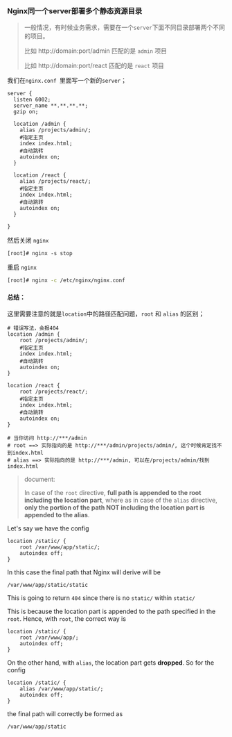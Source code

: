 ### Nginx同一个server部署多个静态资源目录



> 一般情况，有时候业务需求，需要在一个`server`下面不同目录部署两个不同的项目。
>
> 比如 http://domain:port/admin 匹配的是 `admin` 项目
>
> 比如 http://domain:port/react    匹配的是 `react` 项目

我们在`nginx.conf `里面写一个新的`server`；

```nginx
server {
  listen 6002;
  server_name **.**.**.**;
  gzip on;
  
  location /admin {
    alias /projects/admin/;
    #指定主页
    index index.html;
    #自动跳转
    autoindex on;   
  }
  
  location /react {
    alias /projects/react/;
    #指定主页
    index index.html;
    #自动跳转
    autoindex on;   
  }
  
}
```

然后关闭 `nginx`

```shell
[root]# nginx -s stop
```

重启 `nginx`

```bash
[root]# nginx -c /etc/nginx/nginx.conf
```

#### 总结：

这里需要注意的就是`location`中的路径匹配问题，`root` 和 `alias` 的区别；

```nginx
# 错误写法，会报404
location /admin {
    root /projects/admin/;
    #指定主页
    index index.html;
    #自动跳转
    autoindex on;   
}

location /react {
    root /projects/react/;
    #指定主页
    index index.html;
    #自动跳转
    autoindex on;   
}

# 当你访问 http://***/admin
# root ==> 实际指向的是 http://***/admin/projects/admin/, 这个时候肯定找不到index.html
# alias ==> 实际指向的是 http://***/admin, 可以在/projects/admin/找到index.html
```

> document:
>
> In case of the `root` directive, **full path is appended to the root including the location part**, where as in case of the `alias` directive, **only the portion of the path NOT including the location part is appended to the alias**.

Let's say we have the config

```
location /static/ {
    root /var/www/app/static/;
    autoindex off;
}
```

In this case the final path that Nginx will derive will be

```
/var/www/app/static/static
```

This is going to return `404` since there is no `static/` within `static/`

This is because the location part is appended to the path specified in the `root`. Hence, with `root`, the correct way is

```
location /static/ {
    root /var/www/app/;
    autoindex off;
}
```

On the other hand, with `alias`, the location part gets **dropped**. So for the config

```
location /static/ {
    alias /var/www/app/static/;
    autoindex off;
}
```

the final path will correctly be formed as

```
/var/www/app/static
```

